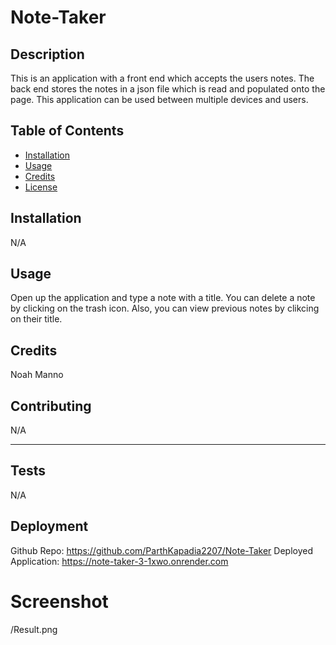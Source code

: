 # Note-Taker


## Description

This is an application with a front end which accepts the users notes. The back end stores the notes in a json file which is read and populated onto the page. This application can be used between multiple devices and users.

## Table of Contents

- [Installation](#installation)
- [Usage](#usage)
- [Credits](#credits)
- [License](#license)

## Installation

N/A

## Usage

Open up the application and type a note with a title. You can delete a note by clicking on the trash icon. Also, you can view previous notes by clikcing on their title.

## Credits

Noah Manno

## Contributing

N/A


---

## Tests

N/A


## Deployment 

Github Repo: https://github.com/ParthKapadia2207/Note-Taker
Deployed Application: https://note-taker-3-1xwo.onrender.com

# Screenshot
/Result.png
